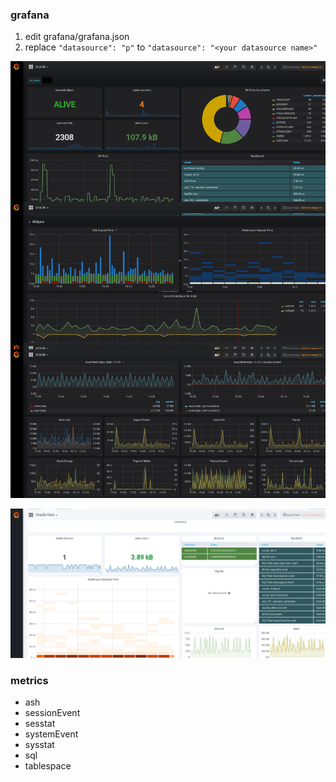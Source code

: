 ### grafana
1. edit grafana/grafana.json
2. replace `"datasource": "p"` to `"datasource": "<your datasource name>"`

![image](https://raw.githubusercontent.com/shinhwagk/oracle_exporter/master/grafana/OracleOverview.png)

![image](https://raw.githubusercontent.com/shinhwagk/oracle_exporter/master/grafana/OracleUser.png)


### metrics
- ash
- sessionEvent
- sesstat
- systemEvent
- sysstat
- sql
- tablespace
